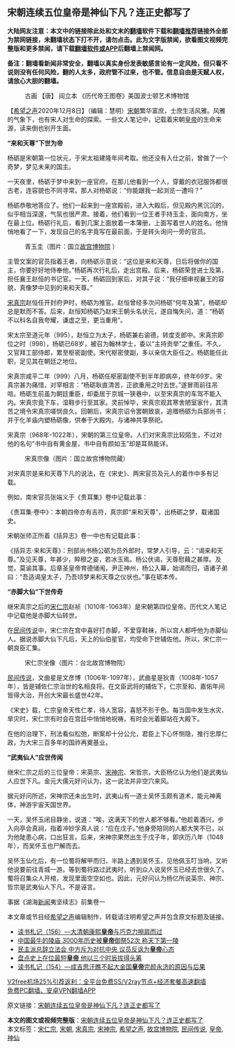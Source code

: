  <h2>宋朝连续五位皇帝是神仙下凡？连正史都写了</h2> <p class="notice"><b>大陆网友注意：本文中的链接除此处和文末的<a href="https://github.com/bannedbook/fanqiang" >翻墙</a>软件下载和<a href="https://github.com/killgcd/justmysocks/blob/master/README.md">翻墙推荐</a>链接外全部为禁网链接，未翻墙状态下打不开，请勿点击。此为文字版禁闻，欲看图文视频完整版和更多禁闻，请下载<a href="https://github.com/bannedbook/fanqiang">翻墙软件或APP</a>后翻墙上禁闻网。</p><p>备注：翻墙看新闻非常安全，翻墙以真实身份发表敏感言论有一定风险，但只看不说则没有任何风险，翻的人太多，政府管不过来，也不管。信息自由是天赋人权，请放心大胆的翻墙。</b></p>  <div class="entry"> <figure><figcaption>古画  【唐】 阎立本 《历代帝王图卷》美国波士顿艺术博物馆</figcaption></figure> <p>【<span class='wp_keywordlink_affiliate'><a href="https://www.soundofhope.org" title="希望之声" target="_blank">希望之声</a></span>2020年12月8日】（编辑：慧明）<a href="https://www.bannedbook.org/bnews/tag/%E5%AE%8B%E6%9C%9D/" class="st_tag internal_tag" rel="tag" title="标签 宋朝 下的日志">宋朝</a>繁华富庶，士庶生活风雅。风雅的气象下，也有宋人对生命的探索。一些文人笔记中，记载着宋朝<a href="https://www.bannedbook.org/bnews/tag/%e7%9a%87%e5%b8%9d/" class="st_tag internal_tag" rel="tag" title="标签 皇帝 下的日志">皇帝</a>的生命来源，读来倒也别开生面。</p> <p><strong>“来和天尊”下世为帝</strong></p> <p>杨砺是宋朝第一位状元，于宋太祖建隆年间考取。他还没有入仕之前，曾做了一个奇梦，梦见未来的国主。</p> <p>一天夜里，杨砺于梦中来到一座官府。在那儿他看到一个人，穿戴的衣冠服饰都很古老，连容貌也不同寻常。那人对杨砺说：“你能跟我一起浏览一遭吗？”</p> <p>杨砺恭敬地答应了。他们一起来到一座宫殿前，进入大殿后，但见殿内黑沉沉的，似乎相当深邃，气氛也很严肃。接着，他们看到一位王者手持玉圭，面向南方，坐在最上位。杨砺行礼后，看到几案上面放着一本簿册，上面写着世人的姓名。他悄悄地看了一下，发现自己的名字竟写在最前面，于是转头询问一旁的官员。</p> <figure><figcaption>青玉圭（图片：国立<a href="https://www.bannedbook.org/bnews/tag/%E6%95%85%E5%AE%AB%E5%8D%9A%E7%89%A9%E9%99%A2/" class="st_tag internal_tag" rel="tag" title="标签 故宫博物院 下的日志">故宫博物院</a>  ）</figcaption></figure> <p>主管文案的官员指着王者，向杨砺示意说：“这位是来和天尊，日后将做你的国主，你要好好地侍奉他。”杨砺再次行礼后，走出宫殿。后来，杨砺荣登进士及第，担任襄王赵恒的书记官。一天，杨砺回到家后，对其子说：“我仔细审视襄王的容貌，真像梦中见到的来和天尊。”</p> <p><a href="https://www.bannedbook.org/bnews/tag/%E5%AE%8B%E7%9C%9F%E5%AE%97/" class="st_tag internal_tag" rel="tag" title="标签 宋真宗 下的日志">宋真宗</a>赵恒任开封府尹时，杨砺为推官。赵恒曾经多次问杨砺“何年及第”，杨砺却总是默而不答。后来，赵恒知杨砺乃赵宋王朝头名状元，遂自悔失问，道：“杨砺不以科名自我夸耀，谦虚之至，更当重用”。</p>  <p>宋太宗至道元年（995），赵恒立为太子，杨砺兼右谕德，转度支郎中。宋真宗即位之时（998），杨砺已68岁，被召为翰林学士，委以“主持贡举”之重任。不久，又官拜工部侍郎，累至枢密副使。宋代枢密使副，多以亲信大臣任之。杨砺能任此职，足见其在朝廷之地位。</p> <p>宋真宗咸平二年（999）八月，杨砺任枢密副使不到半年即病卒，终年69岁。宋真宗甚为痛惜，对宰相言：“杨砺耿直清苦，正欲重用之时去世。”遂冒雨前往吊唁。杨砺生前虽为朝廷重臣，却委居于京城一狭巷中，以至宋真宗的车驾不能入内。宋真宗竟下车，湿鞋步行至其家。灵前悼毕，宋真宗观其寒舍陋室家什，其清苦之境令宋真宗嗟悯良久。回朝后，宋真宗诏令罢朝致哀，追赠杨砺为兵部尚书；并于化羊庙内塑杨砺像，供奉于大殿内，与诸神共享祭祀。</p> <p>宋真宗（968年-1022年），宋朝的第三位皇帝。人们对宋真宗比较陌生，不过对他的名句“书中自有黄金屋，书中自有颜如玉”却是耳熟能详。</p> <figure><figcaption>宋真宗像（图片：国立故宫博物院藏）</figcaption></figure> <p>对宋真宗是来和天尊下凡的说法，在《宋史》、两宋官员及元人的着作中多有记载。</p> <p>例如，南宋官员张端义于《贵耳集》卷中记载此事：</p> <p>《贵耳集‧卷中》：本朝四帝亦有吉符，真宗即“来和天尊”，出杨砺之梦，载诸国史。</p> <p>宋朝张师正所着《括异志》卷一中也有记载此事：</p>  <p>《括异志‧来和天尊》：刑部尚书杨公砺为员外郎时，常梦人引导，云：“谒来和天尊。”及见天尊，年甚少，睟穆之姿，若冰玉焉。杨公伏谒，天尊慰藉之甚厚。及觉，莫谕其事。后章圣皇帝育德储闱，尹正神州，杨公入幕，始谒而归，语诸子弟曰：“吾适谒皇太子，乃吾顷梦来和天尊之仪状也。”事在砺本传。</p> <p><strong>“赤脚大仙”下世传奇</strong></p> <p>继宋真宗之后的<a href="https://www.bannedbook.org/bnews/tag/%e5%ae%8b%e4%bb%81%e5%ae%97/" class="st_tag internal_tag" rel="tag" title="标签 宋仁宗 下的日志">宋仁宗</a>赵祯（1010年-1063年）是宋朝第四位皇帝。历代文人笔记中记载他是赤脚大仙转世。</p> <p>在<span class='wp_keywordlink'><a href="https://www.bannedbook.org/forum2/topic1601.html" title="正见网《民间传说》" target="_blank">民间传说</a></span>中，宋仁宗在宫中喜好打赤脚，不爱穿鞋袜，所以宫人都呼他为赤脚仙人。据说赤脚大仙下凡后，天上的仙伯星官，均受命下世辅佐他。所以，宋仁宗一朝良臣汇集。</p> <figure><figcaption>宋仁宗坐像（图片：台北故宫博物院）</figcaption></figure> <p><a href="https://www.bannedbook.org/bnews/tag/%e6%b0%91%e9%97%b4%e4%bc%a0%e8%af%b4/" class="st_tag internal_tag" rel="tag" title="标签 民间传说 下的日志">民间传说</a>，文曲星是文彦博（1006年-1097年），武曲星是狄青（1008年-1057年），皆是辅佐仁宗治世的名相良将。在文臣武将的辅佐下，仁宗至和、嘉佑年间皆得大治，开创大宋最长盛世42年。</p> <p>《宋史》载，仁宗皇帝天性仁孝，待人宽容，喜怒不形于色。每当国中发生水灾、旱灾时，宋仁宗有时会在宫廷中悄悄地祝祷，有时会光着脚站在大殿下。</p> <p>在他的治理下，刑法看似松弛，断案却十分公允，君臣上下心怀恻隐，推行忠厚仁政，为大宋三百多年的国祚再奠基业。</p>  <p><strong>“武夷仙人”应世传闻</strong></p> <p>继宋仁宗之后的三位皇帝：宋英宗、<a href="https://www.bannedbook.org/bnews/tag/%E5%AE%8B%E7%A5%9E%E5%AE%97/" class="st_tag internal_tag" rel="tag" title="标签 宋神宗 下的日志">宋神宗</a>、宋哲宗，大臣杨亿认为他们是武夷仙人应世下凡。金元大儒元好问认为，这一说法并非空穴来风。</p> <p>据元好问所述，宋神宗还未出生时，武夷山有一道士吴怀玉颇有道术，能元神离体，神游宇宙天国世界。</p> <p>一天，吴怀玉闭目静坐，说道：“唉，这满天下的世人都不够看。”他趁着酒兴，步入向亭会真祠，指着冲妙孚真人说：“应在戊子。”他身旁陪同的人都大笑不已，以为他陡患心病，口出狂言。后来，宋神宗果然出生于戊子年，即庆历八年（1048年），而吴怀玉也尸解而去。</p> <p>吴怀玉仙化后，有一位蜀将解甲而归，半路上遇到吴怀玉，见他佩玉叮当响，又听他说要前往青城一游。等到蜀将路过武夷时，听到众人说吴怀玉已经去世很久了。蜀将召集众人开棺，发现里面空空如也。因此，元好问认为杨亿所说英宗、神宗、哲宗是武夷仙人下凡，不是诬言。</p> <p >事据《湖海<span class='wp_keywordlink_affiliate'><a href="https://www.bannedbook.org/" title="新闻">新闻</a></span>夷坚续志》前集卷一</p> <p>本文章或节目经<a href="https://www.bannedbook.org/bnews/tag/%e5%b8%8c%e6%9c%9b%e4%b9%8b%e5%a3%b0/" class="st_tag internal_tag" rel="tag" title="标签 希望之声 下的日志">希望之声</a>编辑制作，转载请注明希望之声并包含原文标题及链接。</p>  <ul class='op-related-articles' title='相关阅读'> <li><a href='https://www.bannedbook.org/bnews/bannedvideo/20201127/1437900.html' target='_blank'>读书札记（156）—大清朝康熙<b>皇帝</b>与巧克力擦肩而过</a></li> <li><a href='https://www.bannedbook.org/bnews/funmedia/20201123/1435449.html' target='_blank'>中国最牛的陵庙 3000年历史被<b>皇帝</b>御祭52次 称天下第一陵</a></li> <li><a href='https://www.bannedbook.org/bnews/cnnews/hknews/20201112/1429934.html' target='_blank'>民主派总辞立法会 中方斥为对抗中央 议员反讽为<b>皇帝</b>心态</a></li> <li><a href='https://www.bannedbook.org/bnews/comments/20201112/1429874.html' target='_blank'>盘点史上在位最短<b>皇帝</b> 他以三个时辰拔得头筹</a></li> <li><a href='https://www.bannedbook.org/bnews/bannedvideo/20201109/1428358.html' target='_blank'>读书札记（154）—成吉思汗瞧不起大金国<b>皇帝</b>完颜永济的原因与后果</a></li> </ul> <p class="texttj"> <a href="https://www.bannedbook.org/forum23/topic22702.html" target="_blank">V2free机场25%引荐返利：全平台免费SS/V2ray节点+经济套餐高速翻墙</a><br/> <a href="https://github.com/bannedbook/fanqiang/wiki/%E7%A6%81%E9%97%BB%E7%BD%91%E5%AE%89%E5%8D%93%E7%BF%BB%E5%A2%99%E6%96%B0%E9%97%BBAPP" target="_blank">免费PC翻墙、安卓VPN翻墙APP</a></p><p>原文链接：<a class="src_link"  href="https://www.soundofhope.org/post/445963" target="_blank">宋朝连续五位皇帝是神仙下凡？连正史都写了</a></p><a name='sharetosocial'></a>       <div><b>本文的图文或视频完整版</b>：<a href='https://www.bannedbook.org/bnews/comments/20201209/1444518.html'>宋朝连续五位皇帝是神仙下凡？连正史都写了</a></div>  </div><!--END ENTRY--> <div class="postfooter"> <div>本文标签：<a href="https://www.bannedbook.org/bnews/tag/%e5%ae%8b%e4%bb%81%e5%ae%97/" rel="tag">宋仁宗</a>, <a href="https://www.bannedbook.org/bnews/tag/%E5%AE%8B%E6%9C%9D/" rel="tag">宋朝</a>, <a href="https://www.bannedbook.org/bnews/tag/%E5%AE%8B%E7%9C%9F%E5%AE%97/" rel="tag">宋真宗</a>, <a href="https://www.bannedbook.org/bnews/tag/%E5%AE%8B%E7%A5%9E%E5%AE%97/" rel="tag">宋神宗</a>, <a href="https://www.bannedbook.org/bnews/tag/%e5%b8%8c%e6%9c%9b%e4%b9%8b%e5%a3%b0/" rel="tag">希望之声</a>, <a href="https://www.bannedbook.org/bnews/tag/%E6%95%85%E5%AE%AB%E5%8D%9A%E7%89%A9%E9%99%A2/" rel="tag">故宫博物院</a>, <a href="https://www.bannedbook.org/bnews/tag/%e6%b0%91%e9%97%b4%e4%bc%a0%e8%af%b4/" rel="tag">民间传说</a>, <a href="https://www.bannedbook.org/bnews/tag/%e7%9a%87%e5%b8%9d/" rel="tag">皇帝</a>, <a href="https://www.bannedbook.org/bnews/tag/%e7%a5%9e%e4%bb%99/" rel="tag">神仙</a></div>  </div><!--END POSTFOOTER--> 